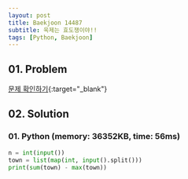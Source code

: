 ```yaml
---
layout: post
title: Baekjoon 14487
subtitle: 욱제는 효도쟁이야!!
tags: [Python, Baekjoon]
---
```


## 01. Problem

[문제 확인하기](https://www.acmicpc.net/problem/14487){:target="_blank"}

## 02. Solution

### 01. Python (memory: 36352KB, time: 56ms)

```Python
n = int(input())
town = list(map(int, input().split()))
print(sum(town) - max(town))
```
